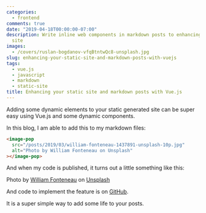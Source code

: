 ```yaml
---
categories:
  - frontend
comments: true
date: "2019-04-18T00:00:00-07:00"
description: Write inline web components in markdown posts to enhancing your static
  site
images:
  - /covers/ruslan-bogdanov-vfqBtntwQc8-unsplash.jpg
slug: enhancing-your-static-site-and-markdown-posts-with-vuejs
tags:
  - vue.js
  - javascript
  - markdown
  - static-site
title: Enhancing your static site and markdown posts with Vue.js
---
```


Adding some dynamic elements to your static generated site can be super easy using Vue.js and some dynamic components.

In this blog, I am able to add this to my markdown files:

```html
<image-pop
  src="/posts/2019/03/william-fonteneau-1437891-unsplash-10p.jpg"
  alt="Photo by William Fonteneau on Unsplash"
></image-pop>
```

And when my code is published, it turns out a little something like this:

<script>
import ImagePop from "$lib/components/ImagePop.svelte";
</script>

<ImagePop src="/posts/2019/03/william-fonteneau-1437891-unsplash-10p.jpg" alt="Photo by William Fonteneau on Unsplash" />

Photo by [William Fonteneau](https://unsplash.com/photos/lVpEY1BOTuM?utm_source=unsplash&utm_medium=referral&utm_content=creditCopyText) on [Unsplash](https://unsplash.com/?utm_source=unsplash&utm_medium=referral&utm_content=creditCopyText)

And code to implement the feature is on [GitHub](https://gist.github.com/jasonraimondi/e03b0c4506901b8c9f2f62eee6fe313b).

It is a super simple way to add some life to your posts.
